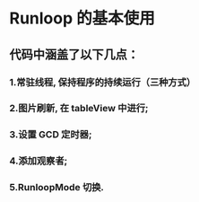 # Runloop 的基本使用
## 代码中涵盖了以下几点：

### 1.常驻线程, 保持程序的持续运行（三种方式）
### 2.图片刷新, 在 tableView 中进行;
### 3.设置 GCD 定时器;
### 4.添加观察者;
### 5.RunloopMode 切换.
